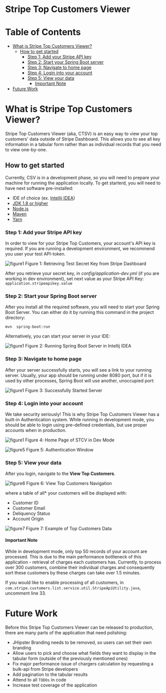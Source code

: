 # Stripe Top Customers Viewer

# Table of Contents
- [What is Stripe Top Customers Viewer?](#what-is-stripe-top-customers-viewer-)
  * [How to get started](#how-to-get-started)
    + [Step 1: Add your Stripe API key](#step-1--add-your-stripe-api-key)
    + [Step 2: Start your Spring Boot server](#step-2--start-your-spring-boot-server)
    + [Step 3: Navigate to home page](#step-3--navigate-to-home-page)
    + [Step 4: Login into your account](#step-4--login-into-your-account)
    + [Step 5: View your data](#step-5--view-your-data)
      - [Important Note](#important-note-)
- [Future Work](#future-work)

# What is Stripe Top Customers Viewer?
Stripe Top Customers Viewer (aka, CTSV) is an easy way to view your top customers' data outside of Stripe Dashboard. This allows you to see all key information in a tabular form rather than as individual records that you need to view one-by-one.

## How to get started
Currently, CSV is in a development phase, so you will need to prepare your machine for running the application locally.
To get starterd, you will need to have next software pre-installed:
* IDE of choice (ex. [Intellij IDEA])
* [JDK 1.8 or higher]
* [Node.js]
* [Maven]
* [Yarn]

### Step 1: Add your Stripe API key
In order to view for your Stripe Top Customers, your account's API key is required. 
If you are running a development environment, we recommend you user your test API-token.

![figure1]("figure1")
Figure 1: Retrieving Test Secret Key from Stripe Dashboard

After you retrieve your secret key, in *config/application-dev.yml* (if you are working in dev environment), set next value as your Stripe API Key:
`application.stripeapikey.value`


### Step 2: Start your Spring Boot server
After you install all the required software, you will need to start your Spring Boot Server.
You can either do it by running this command in the project directory:
```
mvn  spring-boot:run
``` 

Alternatively, you can start your server in your IDE:

![figure1]("figure1")
Figure 2: Running Spring Boot Server in Intellij IDEA

### Step 3: Navigate to home page
After your server successfully starts, you will see a link to your running server. Usually, your app should be running under 8080 port, but if it is used by other processes, Spring Boot will use another, unoccupied port:

![figure1]("figure1")
Figure 3: Successfully Started Server

### Step 4: Login into your account
We take security seriously! This is why Stripe Top Customers Viewer has a built-in Authentication system. While running in development mode, you should be able to login using pre-defined credentials, but use proper accounts when in production.

![figure1]("figure1")
Figure 4: Home Page of STCV in Dev Mode

![figure5]("figure5")
Figure 5: Authentication Window

### Step 5: View your data
After you login, navigate to the **View Top Customers**.

![figure6]("figure6")
Figure 6: View Top Customers Navigation


where a table of all* your customers will be displayed with: 
* Customer ID
* Customer Email
* Deliquency Status
* Account Origin

![figure7]("figure7")
Figure 7: Example of Top Customers Data  


#### Important Note
While in development mode, only top 50 records of your account are processed. This is due to the main performance bottleneck of this application - retrieval of charges each customers has. 
Currently, to process over 300 customers, combine their individual charges and consequently sort these customers by these charges can take over 1.5 minutes. 

If you would like to enable processing of all customers, in ``com.stripe.customers.list.service.util.StripeApiUtility.java``, uncomment line 33.

# Future Work
Before this Stripe Top Customers Viewer can be released to production, there are many parts of the application that need polishing:
* JHipster Branding needs to be removed, so users can set their own branding
* Allow users to pick and choose what fields they want to display in the tabular form (outside of the previously mentioned ones)
* Fix major performance issue of chargers calculation by requesting a bulk-api from Stripe developers
* Add pagination to the tabular results
* Attend to all ```TODOs``` in code 
* Increase test coverage of the application

[AngularJS]: <http://angularjs.org>
[Spring Boot]: <http://spring.io/projects/spring-boot>
[Spring Boot]: <http://spring.io/projects/spring-boot>
[Intellij IDEA]: <https://www.jetbrains.com/idea/>
[JDK 1.8 or higher]: <https://www.oracle.com/technetwork/java/javase/downloads/jdk8-downloads-2133151.html>
[Node.js]: <https://nodejs.org/en/>
[Maven]: <https://maven.apache.org/install.html>
[Yarn]: <https://yarnpkg.com/lang/en/docs/install/>
